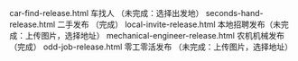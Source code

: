 car-find-release.html 车找人 （未完成：选择出发地）
seconds-hand-release.html 二手发布 （完成）
local-invite-release.html 本地招聘发布（未完成：上传图片，选择地址）
mechanical-engineer-release.html 农机机械发布 （完成）
odd-job-release.html 零工零活发布 （未完成：上传图片，选择地址）